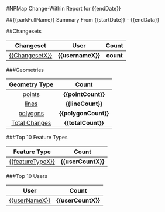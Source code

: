 #NPMap Change-Within Report for {{endDate}}

##{{parkFullName}} Summary
From {{startDate}} - {{endData}}

##Changesets

Changeset | User | Count
:-----------------:|:-----------------:|:---------:
[{{ChangesetX}}]() | **{{usernameX}}** | **count**

###Geometries

Geometry Type            | Count
:-----------------------:|:----------------------:
[points]({{map}})        | **{{pointCount}}**
[lines]({{map}})         | **{{lineCount}}**
[polygons]({{map}})      | **{{polygonCount}}**
[Total Changes]({{map}}) | **{{totalCount}}**


###Top 10 Feature Types

Feature Type | Count
:---:|:-----:
[{{featureTypeX}}]()| **{{userCountX}}**


###Top 10 Users

User | Count
:---:|:-----:
[{{userNameX}}]()| **{{userCountX}}**
